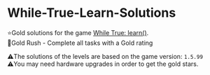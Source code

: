 # While-True-Learn-Solutions
⭐Gold solutions for the game [While True: learn()](https://store.steampowered.com/app/619150/while_True_learn/). <br>
🥇Gold Rush - Complete all tasks with a Gold rating 

⚠️The solutions of the levels are based on the game version: `1.5.99` <br>
⚠️You may need hardware upgrades in order to get the gold stars.
